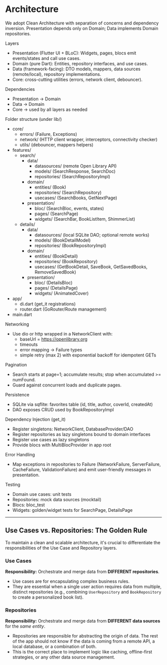 # Architecture

We adopt Clean Architecture with separation of concerns and dependency inversion. Presentation depends only on Domain; Data implements Domain repositories.

Layers
- Presentation (Flutter UI + BLoC): Widgets, pages, blocs emit events/states and call use cases.
- Domain (pure Dart): Entities, repository interfaces, and use cases.
- Data (framework-facing): DTO models, mappers, data sources (remote/local), repository implementations.
- Core: cross-cutting utilities (errors, network client, debouncer).

Dependencies
- Presentation -> Domain
- Data -> Domain
- Core -> used by all layers as needed

Folder structure (under lib/)
- core/
  - errors/ (Failure, Exceptions)
  - network/ (HTTP client wrapper, interceptors, connectivity checker)
  - utils/ (debouncer, mappers helpers)
- features/
  - search/
    - data/
      - datasources/ (remote Open Library API)
      - models/ (SearchResponse, SearchDoc)
      - repositories/ (SearchRepositoryImpl)
    - domain/
      - entities/ (Book)
      - repositories/ (SearchRepository)
      - usecases/ (SearchBooks, GetNextPage)
    - presentation/
      - bloc/ (SearchBloc, events, states)
      - pages/ (SearchPage)
      - widgets/ (SearchBar, BookListItem, ShimmerList)
  - details/
    - data/
      - datasources/ (local SQLite DAO; optional remote works)
      - models/ (BookDetailModel)
      - repositories/ (BookRepositoryImpl)
    - domain/
      - entities/ (BookDetail)
      - repositories/ (BookRepository)
      - usecases/ (GetBookDetail, SaveBook, GetSavedBooks, RemoveSavedBook)
    - presentation/
      - bloc/ (DetailsBloc)
      - pages/ (DetailsPage)
      - widgets/ (AnimatedCover)
- app/
  - di.dart (get_it registrations)
  - router.dart (GoRouter/Route management)
- main.dart

Networking
- Use dio or http wrapped in a NetworkClient with:
  - baseUrl = https://openlibrary.org
  - timeouts
  - error mapping -> Failure types
  - simple retry (max 2) with exponential backoff for idempotent GETs

Pagination
- Search starts at page=1; accumulate results; stop when accumulated >= numFound.
- Guard against concurrent loads and duplicate pages.

Persistence
- SQLite via sqflite: favorites table (id, title, author, coverId, createdAt)
- DAO exposes CRUD used by BookRepositoryImpl

Dependency Injection (get_it)
- Register singletons: NetworkClient, DatabaseProvider/DAO
- Register repositories as lazy singletons bound to domain interfaces
- Register use cases as lazy singletons
- Provide blocs with MultiBlocProvider in app root

Error Handling
- Map exceptions in repositories to Failure (NetworkFailure, ServerFailure, CacheFailure, ValidationFailure) and emit user-friendly messages in presentation.

Testing
- Domain use cases: unit tests
- Repositories: mock data sources (mocktail)
- Blocs: bloc_test
- Widgets: golden/widget tests for SearchPage, DetailsPage

---

## Use Cases vs. Repositories: The Golden Rule

To maintain a clean and scalable architecture, it's crucial to differentiate the responsibilities of the Use Case and Repository layers.

### Use Cases

**Responsibility:** Orchestrate and merge data from **DIFFERENT repositories**.

- Use cases are for encapsulating complex business rules.
- They are essential when a single user action requires data from multiple, distinct repositories (e.g., combining `UserRepository` and `BookRepository` to create a personalized book list).

### Repositories

**Responsibility:** Orchestrate and merge data from **DIFFERENT data sources** for the *same entity*.

- Repositories are responsible for abstracting the origin of data. The rest of the app should not know if the data is coming from a remote API, a local database, or a combination of both.
- This is the correct place to implement logic like caching, offline-first strategies, or any other data source management.
